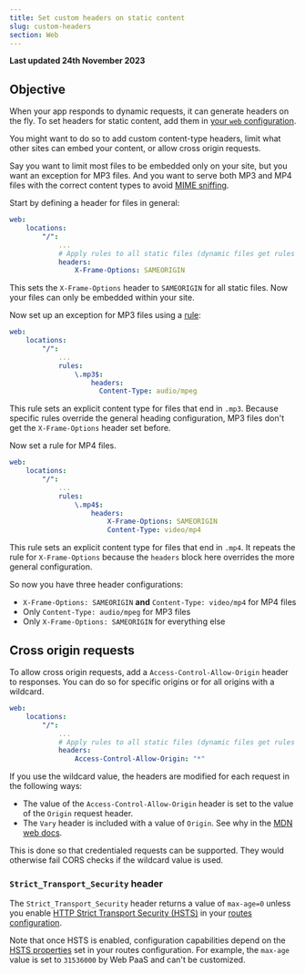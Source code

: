 ```yaml
---
title: Set custom headers on static content
slug: custom-headers
section: Web
---
```


**Last updated 24th November 2023**



## Objective  

When your app responds to dynamic requests, it can generate headers on the fly.
To set headers for static content, add them in [your `web` configuration](../app-reference.md#web).

You might want to do so to add custom content-type headers, limit what other sites can embed your content,
or allow cross origin requests.

Say you want to limit most files to be embedded only on your site,
but you want an exception for MP3 files.
And you want to serve both MP3 and MP4 files with the correct content types to avoid [MIME sniffing](https://developer.mozilla.org/en-US/docs/Web/HTTP/Basics_of_HTTP/MIME_types#mime_sniffing).

Start by defining a header for files in general:


```yaml {configFile="app"}
web:
    locations:
        "/":
            ...
            # Apply rules to all static files (dynamic files get rules from your app)
            headers:
                X-Frame-Options: SAMEORIGIN
```


This sets the `X-Frame-Options` header to `SAMEORIGIN` for all static files.
Now your files can only be embedded within your site.

Now set up an exception for MP3 files using a [rule](../app-reference.md#rules):


```yaml {configFile="app"}
web:
    locations:
        "/":
            ...
            rules:
                \.mp3$:
                    headers:
                      Content-Type: audio/mpeg
```


This rule sets an explicit content type for files that end in `.mp3`.
Because specific rules override the general heading configuration,
MP3 files don't get the `X-Frame-Options` header set before.

Now set a rule for MP4 files.


```yaml {configFile="app"}
web:
    locations:
        "/":
            ...
            rules:
                \.mp4$:
                    headers:
                        X-Frame-Options: SAMEORIGIN
                        Content-Type: video/mp4
```


This rule sets an explicit content type for files that end in `.mp4`.
It repeats the rule for `X-Frame-Options`
because the `headers` block here overrides the more general configuration.

So now you have three header configurations:

* `X-Frame-Options: SAMEORIGIN` **and** `Content-Type: video/mp4` for MP4 files
* Only `Content-Type: audio/mpeg` for MP3 files
* Only `X-Frame-Options: SAMEORIGIN` for everything else

## Cross origin requests

To allow cross origin requests, add a `Access-Control-Allow-Origin` header to responses.
You can do so for specific origins or for all origins with a wildcard.


```yaml {configFile="app"}
web:
    locations:
        "/":
            ...
            # Apply rules to all static files (dynamic files get rules from your app)
            headers:
                Access-Control-Allow-Origin: "*"
```


If you use the wildcard value, the headers are modified for each request in the following ways:

* The value of the `Access-Control-Allow-Origin` header is set to the value of the `Origin` request header.
* The `Vary` header is included with a value of `Origin`. See why in the [MDN web docs](https://developer.mozilla.org/en-US/docs/Web/HTTP/CORS#access-control-allow-origin).

This is done so that credentialed requests can be supported.
They would otherwise fail CORS checks if the wildcard value is used.

### `Strict_Transport_Security` header

The `Strict_Transport_Security` header returns a value of `max-age=0`
unless you enable [HTTP Strict Transport Security (HSTS)](https://docs.platform.sh/define-routes/https.html#enable-http-strict-transport-security-hsts)
in your [routes configuration](../../define-routes).

Note that once HSTS is enabled, configuration capabilities depend
on the [HSTS properties](https://docs.platform.sh/define-routes/https.html#enable-http-strict-transport-security-hsts)
set in your routes configuration.
For example, the `max-age` value is set to `31536000` by Web PaaS and can't be customized.
